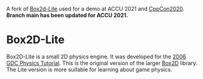 A fork of [Box2d-Lite](https://github.com/erincatto/box2d-lite) used for a demo at ACCU 2021 and [CppCon2020](https://www.youtube.com/watch?v=oYCin0B037Y). **Branch main has been updated for ACCU 2021.**

# Box2D-Lite
Box2D-Lite is a small 2D physics engine. It was developed for the [2006 GDC Physics Tutorial](docs/GDC2006_Catto_Erin_PhysicsTutorial.pdf). This is the original version of the larger [Box2D](https://box2d.org) library. The Lite version is more suitable for learning about game physics.
